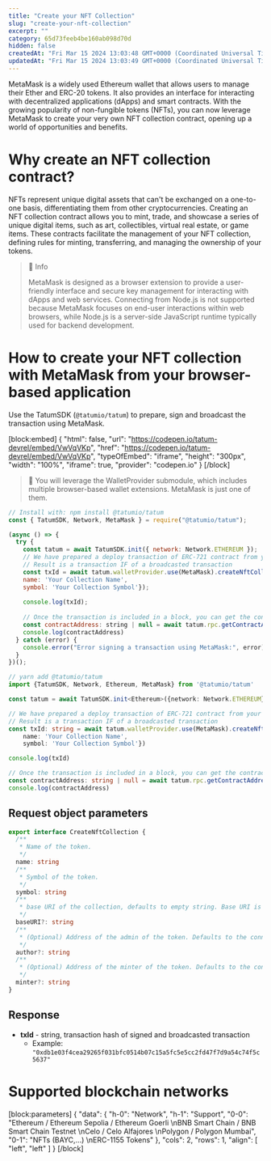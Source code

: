```yaml
---
title: "Create your NFT Collection"
slug: "create-your-nft-collection"
excerpt: ""
category: 65d73feeb4be160ab098d70d
hidden: false
createdAt: "Fri Mar 15 2024 13:03:48 GMT+0000 (Coordinated Universal Time)"
updatedAt: "Fri Mar 15 2024 13:03:49 GMT+0000 (Coordinated Universal Time)"
---
```

MetaMask is a widely used Ethereum wallet that allows users to manage their Ether and ERC-20 tokens. It also provides an interface for interacting with decentralized applications (dApps) and smart contracts. With the growing popularity of non-fungible tokens (NFTs), you can now leverage MetaMask to create your very own NFT collection contract, opening up a world of opportunities and benefits.

# Why create an NFT collection contract?

NFTs represent unique digital assets that can't be exchanged on a one-to-one basis, differentiating them from other cryptocurrencies. Creating an NFT collection contract allows you to mint, trade, and showcase a series of unique digital items, such as art, collectibles, virtual real estate, or game items. These contracts facilitate the management of your NFT collection, defining rules for minting, transferring, and managing the ownership of your tokens.

> 📘 Info
> 
> MetaMask is designed as a browser extension to provide a user-friendly interface and secure key management for interacting with dApps and web services. Connecting from Node.js is not supported because MetaMask focuses on end-user interactions within web browsers, while Node.js is a server-side JavaScript runtime typically used for backend development.

# How to create your NFT collection with MetaMask from your browser-based application

Use the TatumSDK (`@tatumio/tatum`) to prepare, sign and broadcast the transaction using MetaMask.

[block:embed]
{
  "html": false,
  "url": "https://codepen.io/tatum-devrel/embed/VwVqVKp",
  "href": "https://codepen.io/tatum-devrel/embed/VwVqVKp",
  "typeOfEmbed": "iframe",
  "height": "300px",
  "width": "100%",
  "iframe": true,
  "provider": "codepen.io"
}
[/block]


> 📘 You will leverage the WalletProvider submodule, which includes multiple browser-based wallet extensions. MetaMask is just one of them.

```javascript
// Install with: npm install @tatumio/tatum
const { TatumSDK, Network, MetaMask } = require("@tatumio/tatum");

(async () => {
  try {
    const tatum = await TatumSDK.init({ network: Network.ETHEREUM });
    // We have prepared a deploy transaction of ERC-721 contract from your default connected MetaMask account to the recipient
    // Result is a transaction IF of a broadcasted transaction
    const txId = await tatum.walletProvider.use(MetaMask).createNftCollection({
    name: 'Your Collection Name',
    symbol: 'Your Collection Symbol'});
    
    console.log(txId);
    
    // Once the transaction is included in a block, you can get the contract address of the newly created collection
    const contractAddress: string | null = await tatum.rpc.getContractAddress(txId)
    console.log(contractAddress)
  } catch (error) {
    console.error("Error signing a transaction using MetaMask:", error);
  }
})();
```
```typescript
// yarn add @tatumio/tatum
import {TatumSDK, Network, Ethereum, MetaMask} from '@tatumio/tatum'

const tatum = await TatumSDK.init<Ethereum>({network: Network.ETHEREUM})

// We have prepared a deploy transaction of ERC-721 contract from your default connected MetaMask account to the recipient
// Result is a transaction IF of a broadcasted transaction
const txId: string = await tatum.walletProvider.use(MetaMask).createNftCollection({
    name: 'Your Collection Name',
    symbol: 'Your Collection Symbol'})

console.log(txId)

// Once the transaction is included in a block, you can get the contract address of the newly created collection
const contractAddress: string | null = await tatum.rpc.getContractAddress(txId)
console.log(contractAddress)
```

## Request object parameters

```typescript
export interface CreateNftCollection {
  /**
   * Name of the token.
   */
  name: string
  /**
   * Symbol of the token.
   */
  symbol: string
  /**
   * base URI of the collection, defaults to empty string. Base URI is prepended to the token ID in the token URI.
   */
  baseURI?: string
  /**
   * (Optional) Address of the admin of the token. Defaults to the connected MetaMask account. Admin can add new minters and pausers.
   */
  author?: string
  /**
   * (Optional) Address of the minter of the token. Defaults to the connected MetaMask account. Minters can mint new tokens.
   */
  minter?: string
}

```

## Response

- **txId** - string, transaction hash of signed and broadcasted transaction
  - Example: `"0xdb1e03f4cea29265f031bfc0514b07c15a5fc5e5cc2fd47f7d9a54c74f5c5637"`

# Supported blockchain networks

[block:parameters]
{
  "data": {
    "h-0": "Network",
    "h-1": "Support",
    "0-0": "Ethereum / Ethereum Sepolia / Ethereum Goerli  \nBNB Smart Chain / BNB Smart Chain Testnet  \nCelo / Celo Alfajores  \nPolygon / Polygon Mumbai",
    "0-1": "NFTs (BAYC,...)  \nERC-1155 Tokens"
  },
  "cols": 2,
  "rows": 1,
  "align": [
    "left",
    "left"
  ]
}
[/block]
